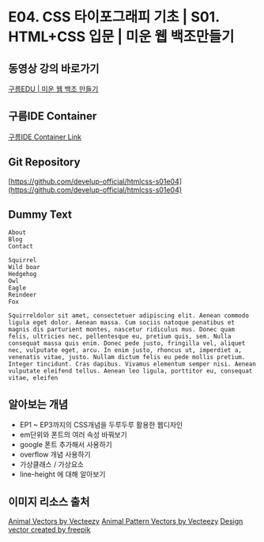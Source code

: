#  E04. CSS 타이포그래피 기초 | S01. HTML+CSS 입문 | 미운 웹 백조만들기

## 동영상 강의 바로가기
[구름EDU | 미운 웹 백조 만들기](https://edu.goorm.io/learn/lecture/16783/%EB%AF%B8%EC%9A%B4-%EC%9B%B9-%EB%B0%B1%EC%A1%B0-%EB%A7%8C%EB%93%A4%EA%B8%B0-html-css)

## 구름IDE Container
[구름IDE Container Link](https://goor.me/E5efv)

## Git Repository
[https://github.com/develup-official/htmlcss-s01e04](https://github.com/develup-official/htmlcss-s01e04)

## Dummy Text
```
About
Blog
Contact

Squirrel
Wild boar
Hedgehog
Owl
Eagle
Reindeer
Fox

Squirreldolor sit amet, consectetuer adipiscing elit. Aenean commodo ligula eget dolor. Aenean massa. Cum sociis natoque penatibus et magnis dis parturient montes, nascetur ridiculus mus. Donec quam felis, ultricies nec, pellentesque eu, pretium quis, sem. Nulla consequat massa quis enim. Donec pede justo, fringilla vel, aliquet nec, vulputate eget, arcu. In enim justo, rhoncus ut, imperdiet a, venenatis vitae, justo. Nullam dictum felis eu pede mollis pretium. Integer tincidunt. Cras dapibus. Vivamus elementum semper nisi. Aenean vulputate eleifend tellus. Aenean leo ligula, porttitor eu, consequat vitae, eleifen
```

## 알아보는 개념
- EP1 ~ EP3까지의 CSS개념을 두루두루 활용한 웹디자인
- em단위와 폰트의 여러 속성 바꿔보기
- google 폰트 추가해서 사용하기
- overflow 개념 사용하기
- 가상클래스 / 가상요소
- line-height 에 대해 알아보기


## 이미지 리소스 출처
[Animal Vectors by Vecteezy](https://www.vecteezy.com/free-vector/animal)
[Animal Pattern Vectors by Vecteezy](https://www.vecteezy.com/free-vector/animal-pattern)
[Design vector created by freepik](https://www.freepik.com/free-photos-vectors/design)
